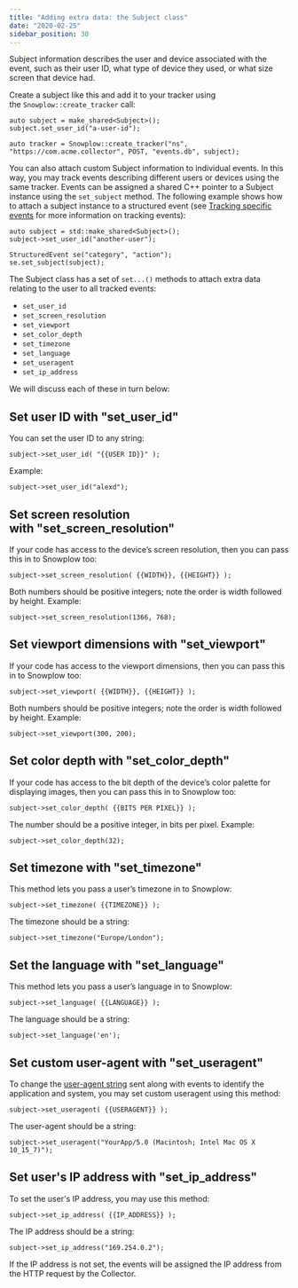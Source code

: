 ```yaml
---
title: "Adding extra data: the Subject class"
date: "2020-02-25"
sidebar_position: 30
---
```


Subject information describes the user and device associated with the event, such as their user ID, what type of device they used, or what size screen that device had.

Create a subject like this and add it to your tracker using the `Snowplow::create_tracker` call:

```
auto subject = make_shared<Subject>();
subject.set_user_id("a-user-id");

auto tracker = Snowplow::create_tracker("ns", "https://com.acme.collector", POST, "events.db", subject);
```

You can also attach custom Subject information to individual events. In this way, you may track events describing different users or devices using the same tracker. Events can be assigned a shared C++ pointer to a Subject instance using the `set_subject` method. The following example shows how to attach a subject instance to a structured event (see [Tracking specific events](/docs/migrated/collecting-data/collecting-from-own-applications/c-tracker/tracking-specific-events/) for more information on tracking events):

```
auto subject = std::make_shared<Subject>();
subject->set_user_id("another-user");

StructuredEvent se("category", "action");
se.set_subject(subject);
```

The Subject class has a set of `set...()` methods to attach extra data relating to the user to all tracked events:

- `set_user_id`
- `set_screen_resolution`
- `set_viewport`
- `set_color_depth`
- `set_timezone`
- `set_language`
- `set_useragent`
- `set_ip_address`

We will discuss each of these in turn below:

## Set user ID with "set\_user\_id"

You can set the user ID to any string:

```
subject->set_user_id( "{{USER ID}}" );
```

Example:

```
subject->set_user_id("alexd");
```

## Set screen resolution with "set\_screen\_resolution"

If your code has access to the device’s screen resolution, then you can pass this in to Snowplow too:

```
subject->set_screen_resolution( {{WIDTH}}, {{HEIGHT}} );
```

Both numbers should be positive integers; note the order is width followed by height. Example:

```
subject->set_screen_resolution(1366, 768);
```

## Set viewport dimensions with "set\_viewport"[](https://file+.vscode-resource.vscode-cdn.net/Users/matus/Projects/Snowplow/snowplow-cpp-tracker/docs/03-adding-data.md#set-viewport-dimensions-with-set_viewport)

If your code has access to the viewport dimensions, then you can pass this in to Snowplow too:

```
subject->set_viewport( {{WIDTH}}, {{HEIGHT}} );
```

Both numbers should be positive integers; note the order is width followed by height. Example:

```
subject->set_viewport(300, 200);
```

## Set color depth with "set\_color\_depth"[](https://file+.vscode-resource.vscode-cdn.net/Users/matus/Projects/Snowplow/snowplow-cpp-tracker/docs/03-adding-data.md#set-color-depth-with-set_color_depth)

If your code has access to the bit depth of the device’s color palette for displaying images, then you can pass this in to Snowplow too:

```
subject->set_color_depth( {{BITS PER PIXEL}} );
```

The number should be a positive integer, in bits per pixel. Example:

```
subject->set_color_depth(32);
```

## Set timezone with "set\_timezone"

This method lets you pass a user’s timezone in to Snowplow:

```
subject->set_timezone( {{TIMEZONE}} );
```

The timezone should be a string:

```
subject->set_timezone("Europe/London");
```

## Set the language with "set\_language"[](https://file+.vscode-resource.vscode-cdn.net/Users/matus/Projects/Snowplow/snowplow-cpp-tracker/docs/03-adding-data.md#set-the-language-with-set_language)

This method lets you pass a user’s language in to Snowplow:

```
subject->set_language( {{LANGUAGE}} );
```

The language should be a string:

```
subject->set_language('en');
```

## Set custom user-agent with "set\_useragent"

To change the [user-agent string](https://developer.mozilla.org/en-US/docs/Web/HTTP/Headers/User-Agent) sent along with events to identify the application and system, you may set custom useragent using this method:

```
subject->set_useragent( {{USERAGENT}} );
```

The user-agent should be a string:

```
subject->set_useragent("YourApp/5.0 (Macintosh; Intel Mac OS X 10_15_7)");
```

## Set user's IP address with "set\_ip\_address"

To set the user's IP address, you may use this method:

```
subject->set_ip_address( {{IP_ADDRESS}} );
```

The IP address should be a string:

```
subject->set_ip_address("169.254.0.2");
```

If the IP address is not set, the events will be assigned the IP address from the HTTP request by the Collector.
